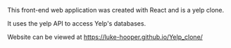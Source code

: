This front-end web application was created with React and is a yelp clone. 


It uses the yelp API to access Yelp's databases.

Website can be viewed at https://luke-hooper.github.io/Yelp_clone/

